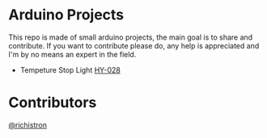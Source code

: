 Arduino Projects
================

This repo is made of small arduino projects, the main goal is to share and 
contribute. If you want to contribute please do, any help
is appreciated and I'm by no means an expert in the field.

* Tempeture Stop Light [HY-028](KY-028/)

# Contributors

[@richistron](https://github.com/richistron)

